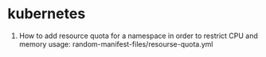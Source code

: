 # kubernetes

1. How to add resource quota for a namespace in order to restrict CPU and memory usage: random-manifest-files/resourse-quota.yml

